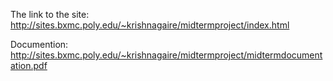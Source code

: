 The link to the site: http://sites.bxmc.poly.edu/~krishnagaire/midtermproject/index.html

Documention: http://sites.bxmc.poly.edu/~krishnagaire/midtermproject/midtermdocumentation.pdf
